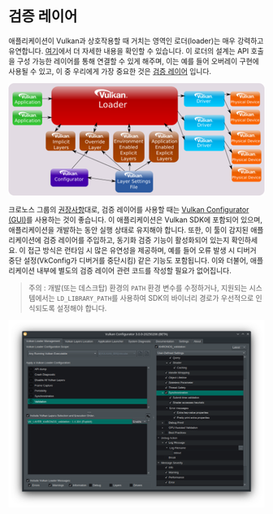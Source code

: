 # 검증 레이어

애플리케이션이 Vulkan과 상호작용할 때 거치는 영역인 로더(loader)는 매우 강력하고 유연합니다. [여기](https://github.com/KhronosGroup/Vulkan-Loader/blob/main/docs/LoaderInterfaceArchitecture.md)에서 더 자세한 내용을 확인할 수 있습니다. 이 로더의 설계는 API 호출을 구성 가능한 레이어를 통해 연결할 수 있게 해주며, 이는 예를 들어 오버레이 구현에 사용될 수 있고, 이 중 우리에게 가장 중요한 것은 [검증 레이어](https://github.com/KhronosGroup/Vulkan-ValidationLayers/blob/main/docs/README.md) 입니다.

![Vulkan Loader](high_level_loader.png)

크로노스 그룹의 [권장사항](https://github.com/KhronosGroup/Vulkan-ValidationLayers/blob/main/docs/khronos_validation_layer.md#vkconfig)대로, 검증 레이어를 사용할 때는 [Vulkan Configurator (GUI)](https://github.com/LunarG/VulkanTools/tree/main/vkconfig_gui)를 사용하는 것이 좋습니다. 이 애플리케이션은 Vulkan SDK에 포함되어 있으며, 애플리케이션을 개발하는 동안 실행 상태로 유지해야 합니다. 또한, 이 툴이 감지된 애플리케이션에 검증 레이어를 주입하고, 동기화 검증 기능이 활성화되어 있는지 확인하세요. 이 접근 방식은 런타임 시 많은 유연성을 제공하며, 예를 들어 오류 발생 시 디버거 중단 설정(VkConfig가 디버거를 중단시킴) 같은 기능도 포함됩니다. 이와 더불어, 애플리케이션 내부에 별도의 검증 레이어 관련 코드를 작성할 필요가 없어집니다.

> 주의 : 개발(또는 데스크탑) 환경의 `PATH` 환경 변수를 수정하거나, 지원되는 시스템에서는 `LD_LIBRARY_PATH`를 사용하여 SDK의 바이너리 경로가 우선적으로 인식되도록 설정해야 합니다.

![Vulkan Configurator](./vkconfig_gui.png)
